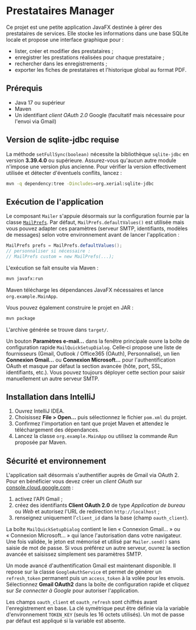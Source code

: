 # Prestataires Manager

Ce projet est une petite application JavaFX destinée à gérer des prestataires de services.
Elle stocke les informations dans une base SQLite locale et propose une interface graphique pour :

- lister, créer et modifier des prestataires ;
- enregistrer les prestations réalisées pour chaque prestataire ;
- rechercher dans les enregistrements ;
- exporter les fiches de prestataires et l'historique global au format PDF.

## Prérequis

- Java 17 ou supérieur
- Maven
- Un identifiant *client OAuth 2.0* Google (facultatif mais
  nécessaire pour l'envoi via Gmail)

## Version de sqlite-jdbc requise

La méthode `setFullSync(boolean)` nécessite la bibliothèque
`sqlite-jdbc` en version **3.39.4.0** ou supérieure. Assurez-vous qu'aucun
autre module n'impose une version plus ancienne. Pour vérifier la
version effectivement utilisée et détecter d'éventuels conflits, lancez :

```bash
mvn -q dependency:tree -Dincludes=org.xerial:sqlite-jdbc
```

## Exécution de l'application

Le composant `Mailer` s'appuie désormais sur la configuration
fournie par la classe [`MailPrefs`](src/main/java/org/example/mail/MailPrefs.java).
Par défaut, `MailPrefs.defaultValues()` est utilisée mais vous
pouvez adapter ces paramètres (serveur SMTP, identifiants, modèles de
messages) selon votre environnement avant de lancer l'application :

```java
MailPrefs prefs = MailPrefs.defaultValues();
// personnaliser si nécessaire :
// MailPrefs custom = new MailPrefs(...);
```

L'exécution se fait ensuite via Maven :

```bash
mvn javafx:run
```

Maven télécharge les dépendances JavaFX nécessaires et lance
`org.example.MainApp`.

Vous pouvez également construire le projet en JAR :

```bash
mvn package
```

L'archive générée se trouve dans `target/`.

Un bouton **Paramètres e-mail…** dans la fenêtre principale ouvre la boîte de
configuration rapide `MailQuickSetupDialog`. Celle‑ci propose une liste de
fournisseurs (Gmail, Outlook / Office365 (OAuth), Personnalisé), un lien **Connexion Gmail…** ou
**Connexion Microsoft…** pour l'authentification OAuth et masque par défaut la
section avancée (hôte, port, SSL, identifiants, etc.). Vous pouvez toujours
déployer cette section pour saisir manuellement un autre serveur SMTP.

## Installation dans IntelliJ

1. Ouvrez IntelliJ IDEA.
2. Choisissez **File > Open…** puis sélectionnez le fichier `pom.xml` du projet.
3. Confirmez l'importation en tant que projet Maven et attendez le téléchargement des dépendances.
4. Lancez la classe `org.example.MainApp` ou utilisez la commande *Run* proposée par Maven.

## Sécurité et environnement

L'application sait désormais s'authentifier auprès de Gmail via OAuth 2. Pour
en bénéficier vous devez créer un *client OAuth* sur
[console.cloud.google.com](https://console.cloud.google.com) :

1. activez l'API Gmail ;
2. créez des identifiants **Client OAuth 2.0** de type *Application de bureau*
   ou *Web* et autorisez l'URL de redirection `http://localhost` ;
3. renseignez uniquement l'`client_id` dans la base (champ `oauth_client`).

La boîte `MailQuickSetupDialog` contient le lien « Connexion Gmail… » ou
« Connexion Microsoft… » qui lance l'autorisation dans votre navigateur. Une fois
validée, le jeton est mémorisé et utilisé par `Mailer.send()` sans saisie de mot
de passe. Si vous préférez un autre serveur, ouvrez la section avancée et saisissez
simplement ses paramètres SMTP.

Un mode avancé d'authentification Gmail est maintenant disponible. Il repose
sur la classe `GoogleAuthService` et permet de
générer un `refresh_token` permanent puis un `access_token` à la volée pour les
envois. Sélectionnez **Gmail OAuth2** dans la boîte de configuration rapide et
cliquez sur *Se connecter à Google* pour autoriser l'application.

Les champs `oauth_client` et `oauth_refresh` sont chiffrés avant
l'enregistrement en base. La clé symétrique peut être définie via la
variable d'environnement `TOKEN_KEY` (seuls les 16 octets utilisés). Un
mot de passe par défaut est appliqué si la variable est absente.
